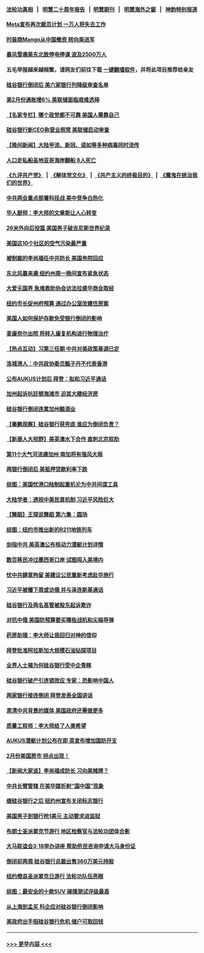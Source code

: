 #### [法轮功真相](https://github.com/gfw-breaker/truth/blob/master/README.md?t=0) &nbsp;&nbsp;|&nbsp;&nbsp; [明慧二十周年报告](https://github.com/gfw-breaker/mh-reports/blob/master/README.md?t=0) &nbsp;&nbsp;|&nbsp;&nbsp;[明慧期刊](https://github.com/gfw-breaker/mh-qikan) &nbsp;&nbsp;|&nbsp;&nbsp; [明慧海外之窗](https://github.com/gfw-breaker/mh-news/blob/master/README.md?t=0) &nbsp;&nbsp;|&nbsp;&nbsp; [神韵特别报道](https://github.com/gfw-breaker/mh-news/blob/master/shenyun.md?t=0)
#### [Meta宣布再次裁员计划 一万人将失去工作](../pages/nsc412/n13950208.md?t=03150343) 
#### [时装商Mango从中国撤资 转向美进军](../pages/nsc412/n13950195.md?t=03150343) 
#### [暴风雪袭美东北致停电停课 波及2500万人](../pages/nsc412/n13950155.md?t=03150343) 
#### 五毛举报越来越频繁，请网友们前往下载 [一键翻墙软件](https://github.com/gfw-breaker/ssr-accounts)，并将此项目推荐给亲友
#### [硅谷银行倒闭后 美六家银行列降级审查名单](../pages/nsc412/n13950176.md?t=03150343) 
#### [美2月份通胀增6% 美联储面临艰难选择](../pages/nsc412/n13950154.md?t=03150343) 
#### [【名家专栏】哪个政党都不可靠 美国人需靠自己](../pages/nsc412/n13948203.md?t=03150343) 
#### [硅谷银行新CEO称营业照常 美联储启动审查](../pages/nsc412/n13950020.md?t=03150343) 
#### [【晚间新闻】大陆甲流、新冠、诺如等多种病毒同时流传](../pages/nsc412/n13949969.md?t=03150343) 
#### [人口走私船圣地亚哥海岸翻船 8人死亡](../pages/nsc412/n13949968.md?t=03150343) 
#### [《九评共产党》](https://github.com/begood0513/9ping.md/blob/master/README.md) &nbsp;|&nbsp; [《解体党文化》](../../../../jtdwh.md/blob/master/README.md)  &nbsp;|&nbsp; [《共产主义的终极目的》](../../../../gczydzjmd.md/blob/master/README.md) &nbsp;|&nbsp; [《魔鬼在统治我们的世界》](../../../../mgztzwmdsj.md/blob/master/README.md) 
#### [中共两会重点部署科技战 美中竞争白热化](../pages/nsc412/n13949668.md?t=03150343) 
#### [华人厨师：李大师的文章能让人心转变](../pages/nsc412/n13949840.md?t=03150343) 
#### [26米外向后投篮 美国男子破吉尼斯世界纪录](../pages/nsc412/n13949778.md?t=03150343) 
#### [美国这10个社区的空气污染最严重](../pages/nsc412/n13949771.md?t=03150343) 
#### [被制裁的李尚福任中共防长 美国务院回应](../pages/nsc412/n13949796.md?t=03150343) 
#### [东北风暴来袭 纽约州周一晚间宣布紧急状态](../pages/nsc412/n13949677.md?t=03150343) 
#### [大爱无国界 急难救助协会访法拉盛华商会取经](../pages/nsc412/n13949848.md?t=03150343) 
#### [纽约市长促州府预算 通过办公室改建住房案](../pages/nsc412/n13949837.md?t=03150343) 
#### [美国人如何保护存款免受银行倒闭的影响](../pages/nsc412/n13949675.md?t=03150343) 
#### [麦康奈尔出院 将转入康复机构进行物理治疗](../pages/nsc412/n13949763.md?t=03150343) 
#### [【热点互动】习第三任期 中共对美政策基调已定](../pages/nsc412/n13949716.md?t=03150343) 
#### [洛城港人：中共政协委员甄子丹不代表香港](../pages/nsc412/n13949773.md?t=03150343) 
#### [公布AUKUS计划后 拜登：拟和习近平通话](../pages/nsc412/n13949736.md?t=03150343) 
#### [加州起诉杭廷顿海滩市 迫其大建经济房](../pages/nsc412/n13949734.md?t=03150343) 
#### [硅谷银行倒闭连累加州酿酒业](../pages/nsc412/n13949724.md?t=03150343) 
#### [【秦鹏观察】硅谷银行获兜底 谁应为倒闭负责？](../pages/nsc412/n13949714.md?t=03150343) 
#### [【新唐人大视野】美英澳水下合作 直刺北京软肋](../pages/nsc412/n13949693.md?t=03150343) 
#### [第11个大气河流袭加州 南加将有强风大雨](../pages/nsc412/n13949708.md?t=03150343) 
#### [两银行倒闭后 美抵押贷款利率下跌](../pages/nsc412/n13949682.md?t=03150343) 
#### [组图：美国忧港口陆制起重机沦为中共间谍工具](../pages/nsc412/n13947304.md?t=03150343) 
#### [大陆学者：透视中美民意机制 习近平风险巨大](../pages/nsc412/n13949648.md?t=03150343) 
#### [【舞蹈】王琛说舞蹈 第六集：圆场](../pages/nsc412/n13949585.md?t=03150343) 
#### [组图：纽约市推出新的R211地铁列车](../pages/nsc412/n13949475.md?t=03150343) 
#### [剑指中共 美英澳公布核动力潜艇计划详情](../pages/nsc412/n13949658.md?t=03150343) 
#### [数百移民冲过墨西哥口岸 试图闯入美境内](../pages/nsc412/n13949667.md?t=03150343) 
#### [忧中共肆意拘留 美建议公民重新考虑赴华旅行](../pages/nsc412/n13949646.md?t=03150343) 
#### [习近平被曝下周或访俄 并与泽连斯基通话](../pages/nsc412/n13949628.md?t=03150343) 
#### [硅谷银行及两名高管被股东起诉欺诈](../pages/nsc412/n13949632.md?t=03150343) 
#### [对抗中俄 美国防预算要买哪些战机和尖端导弹](../pages/nsc412/n13949620.md?t=03150343) 
#### [药房助理：李大师让我回归对神的信仰](../pages/nsc412/n13948153.md?t=03150343) 
#### [拜登批准阿拉斯加大规模石油钻探项目](../pages/nsc412/n13949586.md?t=03150343) 
#### [业界人士揭为何硅谷银行受中企青睐](../pages/nsc412/n13949617.md?t=03150343) 
#### [硅谷银行破产引连锁效应 专家：恐影响中国人](../pages/nsc412/n13949071.md?t=03150343) 
#### [两家银行接连倒闭 拜登发表全国讲话](../pages/nsc412/n13949483.md?t=03150343) 
#### [肃清中共背景的媒体 美国政府还需做更多](../pages/nsc412/n13949075.md?t=03150343) 
#### [质量工程师：李大师给了人类希望](../pages/nsc412/n13948726.md?t=03150343) 
#### [AUKUS潜艇计划公布在即 英宣布增加国防开支](../pages/nsc412/n13949450.md?t=03150343) 
#### [2月份美国房市 拐点出现！](../pages/nsc412/n13949469.md?t=03150343) 
#### [【新闻大家谈】李尚福成防长 习向美摊牌？](../pages/nsc412/n13949500.md?t=03150343) 
#### [中共长臂管辖 在美华媒折射“国中国”现象](../pages/nsc412/n13949073.md?t=03150343) 
#### [继硅谷银行之后 纽约州宣布关闭标志银行](../pages/nsc412/n13949284.md?t=03150343) 
#### [美国男子到银行抢1美元 主动要求进监狱](../pages/nsc412/n13948998.md?t=03150343) 
#### [布朗士圣派翠克节游行 地区检察官与法轮功团体合影](../pages/nsc412/n13949050.md?t=03150343) 
#### [大马联谊会3‧18举办讲座 帮助侨民咨询申请大马身份证](../pages/nsc412/n13949010.md?t=03150343) 
#### [倒闭前两周 硅谷银行总裁出售360万美元持股](../pages/nsc412/n13949128.md?t=03150343) 
#### [纽约橙县圣派翠克日游行 法轮功队伍亮眼](../pages/nsc412/n13948881.md?t=03150343) 
#### [组图：最安全的十款SUV 碰撞测试评级最高](../pages/nsc412/n13945412.md?t=03150343) 
#### [从上海到孟买 科企应对硅谷银行倒闭影响](../pages/nsc412/n13948825.md?t=03150343) 
#### [美政府出手阻硅谷银行危机 储户可取回钱](../pages/nsc412/n13948829.md?t=03150343) 

----
#### [ >>> 更早内容 <<< ](../indexes/nsc412-earlier.md)
